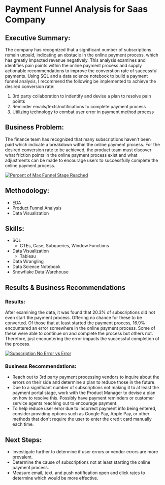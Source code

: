 # Payment Funnel Analysis for Saas Company

## Executive Summary:

The company has recognized that a significant number of subscriptions remain unpaid, indicating an obstacle in the online payment process, which has greatly impacted revenue negatively.
This analysis examines and identifies pain points within the online payment process and supply actionable recommendations to improve the converstion rate of successful payments.
Using SQL and a data science notebook to build a payment funnel analysis, I recommend the following be implemented to achieve the desired conversion rate:

1. 3rd party collaboration to indentify and devise a plan to resolve pain points
2. Reminder emails/texts/notifications to complete payment process
3. Utilizing technology to combat user error in payment method process


## Business Problem:

The finance team has recognized that many subscriptions haven't been paid which indicate a breakdown within the online payment process. For the desired conversion rate to be achieved, the product team must discover what friction points in the online payment process exist and what adjustments can be made to encourage users to successfully complete the online payment process.
<div class='tableauPlaceholder' id='viz1736208832839' style='position: relative'><noscript><a href='#'><img alt='Percent of Max Funnel Stage Reached ' src='https:&#47;&#47;public.tableau.com&#47;static&#47;images&#47;BD&#47;BDE-Project1_2&#47;Sheet1&#47;1_rss.png' style='border: none' /></a></noscript><object class='tableauViz'  style='display:none;'><param name='host_url' value='https%3A%2F%2Fpublic.tableau.com%2F' /> <param name='embed_code_version' value='3' /> <param name='site_root' value='' /><param name='name' value='BDE-Project1_2&#47;Sheet1' /><param name='tabs' value='no' /><param name='toolbar' value='yes' /><param name='static_image' value='https:&#47;&#47;public.tableau.com&#47;static&#47;images&#47;BD&#47;BDE-Project1_2&#47;Sheet1&#47;1.png' /> <param name='animate_transition' value='yes' /><param name='display_static_image' value='yes' /><param name='display_spinner' value='yes' /><param name='display_overlay' value='yes' /><param name='display_count' value='yes' /><param name='language' value='en-US' /><param name='filter' value='publish=yes' /></object></div>

## Methodology:
* EDA
* Product Funnel Analysis
* Data Visualization

## Skills:
* SQL
  * CTEs, Case, Subqueries, Window Functions
* Data Visualization
  * Tableau
* Data Wrangling
* Data Science Notebook
* Snowflake Data Warehouse

## Results & Business Recommendations

### Results:
After examining the data, it was found that 20.3% of subscriptions did not even start the payment process. Offering no chance for these to be converted.
Of those that at least started the payment process, 16.9% encountered an error somewhere in the online payment process. Some of these were able to continue on and complete the process but others not. Therefore, just encountering the error impacts the successful completion of the process.
<div class='tableauPlaceholder' id='viz1735526414391' style='position: relative'><noscript><a href='#'><img alt='Subscription No Error vs Error ' src='https:&#47;&#47;public.tableau.com&#47;static&#47;images&#47;BD&#47;BDE-Project1&#47;SubscriptionNoErrorvsError&#47;1_rss.png' style='border: none' /></a></noscript><object class='tableauViz'  style='display:none;'><param name='host_url' value='https%3A%2F%2Fpublic.tableau.com%2F' /> <param name='embed_code_version' value='3' /> <param name='site_root' value='' /><param name='name' value='BDE-Project1&#47;SubscriptionNoErrorvsError' /><param name='tabs' value='no' /><param name='toolbar' value='yes' /><param name='static_image' value='https:&#47;&#47;public.tableau.com&#47;static&#47;images&#47;BD&#47;BDE-Project1&#47;SubscriptionNoErrorvsError&#47;1.png' /> <param name='animate_transition' value='yes' /><param name='display_static_image' value='yes' /><param name='display_spinner' value='yes' /><param name='display_overlay' value='yes' /><param name='display_count' value='yes' /><param name='language' value='en-US' /></object></div>

### Business Recommendations:
* Reach out to 3rd party payment processing vendors to inquire about the errors on their side and determine a plan to reduce those in the future.
* Due to a significant number of subscriptions not making it to at least the payment portal stage, work with the Product Manager to devise a plan on how to resolve this. Possibly have payment reminders or customer service agents reaching out to encourage payment.
* To help reduce user error due to incorrect payment info being entered, consider providing options such as Google Pay, Apple Pay, or other methods that don't require the user to enter the credit card manually each time.

## Next Steps:

* Investigate further to determine if user errors or vendor errors are more prevalent.
* Determine the cause of subscriptions not at least starting the online payment process.
* Measure email, text, and push notification open and click rates to determine which would be more effective.
